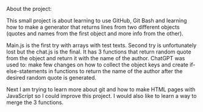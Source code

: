 About the project:

This small project is about learning to use GitHub, Git Bash and learning how to make 
a generator that returns lines from two different objects (quotes and names from the 
first object and more info from the other).

Main.js is the first try with arrays with test texts.
Second try is unfortunately lost but the chat.js is the final. It has 3 functions that return random quote from the
object and return it with the name of the author. ChatGPT was used to:
make few changes on how to collect the object keys and create if-else-statements in functions to return the name of the author
after the desired random quote is generated.

Next I am trying to learn more about git and how to make HTML pages with JavaScript so I could improve this project. 
I would also like to learn a way to merge the 3 functions.
